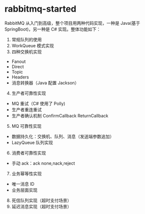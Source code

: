 # rabbitmq-started
RabbitMQ 从入门到高级，整个项目用两种代码实现，一种是 Java(基于 SpringBoot)，另一种是 C# 实现。整体功能如下：
1. 常规队列的使用
2. WorkQueue 模式实现
3. 四种交换机实现
- Fanout 
- Direct
- Topic
- Headers
- 消息转换器（Java 配置 Jackson）
4. 生产者可靠性实现
- MQ 重试（C# 使用了 Polly)
- 生产者重连重试
- 生产者确认机制 ConfirmCallback ReturnCallback
5. MQ 可靠性实现
- 数据持久化：交换机、队列、消息（发送端参数追加）
- LazyQueue 队列实现
6. 消费者可靠性实现
- 手动 ack：ack none,nack,reject
7. 业务幂等性实现
- 唯一消息 ID
- 业务层面实现
8. 死信队列实现（超时支付场景）
9. 延迟消息实现（超时支付场景）
